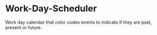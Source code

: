 # Work-Day-Scheduler
Work day calendar that color codes events to indicate if they are past, present or future. 
